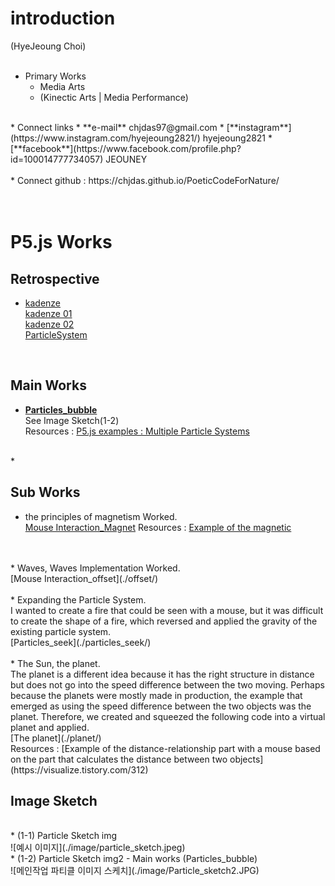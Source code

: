 # introduction
(HyeJeoung Choi)
<br/>
<br/>
* Primary Works
  * Media Arts
  * (Kinectic Arts | Media Performance)  
<br/>
* Connect links
  * **e-mail**      chjdas97@gmail.com
  * [**instagram**](https://www.instagram.com/hyejeoung2821/)   hyejeoung2821
  * [**facebook**](https://www.facebook.com/profile.php?id=100014777734057)    JEOUNEY
<br/>
<br/>
* Connect github : https://chjdas.github.io/PoeticCodeForNature/
<br/>
<br/>

<br/>

# P5.js Works
## Retrospective
 * [kadenze](https://www.kadenze.com/courses/the-nature-of-code-ii/info)<br/>
 [kadenze 01](./work01.md/)  <br/>
 [kadenze 02](./work02.md/) <br/>
 [ParticleSystem](./particleSystem.md/)<br/>

 <br/>

## Main Works
 * [**Particles_bubble**](./Particles_bubble/)<br/>
  See Image Sketch(1-2)<br/>
  Resources : [P5.js examples : Multiple Particle Systems](https://p5js.org/examples/simulate-multiple-particle-systems.html)  
  <br/>
 *

## Sub Works
 * the principles of magnetism Worked.<br/>
  [Mouse Interaction_Magnet](./magnet/)
  Resources : [Example of the magnetic](https://www.openprocessing.org/sketch/171308)
  <br/>
  <br/>
 * Waves, Waves Implementation Worked.<br/>
 [Mouse Interaction_offset](./offset/)
 <br/>
 <br/>
 * Expanding the Particle System. <br/>
  I wanted to create a fire that could be seen with a mouse, but it was difficult to create the shape of a fire, which reversed and applied the gravity of the existing particle system.<br/>
  [Particles_seek](./particles_seek/)
  <br/>
  <br/>
 * The Sun, the planet. <br/>
 The planet is a different idea because it has the right structure in distance but does not go into the speed difference between the two moving.
Perhaps because the planets were mostly made in production, the example that emerged as using the speed difference between the two objects was the planet. Therefore, we created and squeezed the following code into a virtual planet and applied. <br/>
 [The planet](./planet/)<br/>
 Resources : [Example of the distance-relationship part with a mouse based on the part that calculates the distance between two objects](https://visualize.tistory.com/312)

## Image Sketch
<br/>
 * (1-1) Particle Sketch img <br/>
 ![예시 이미지](./image/particle_sketch.jpeg)
 <br/>
 * (1-2) Particle Sketch img2 - Main works (Particles_bubble) <br/>
 ![메인작업 파티클 이미지 스케치](./image/Particle_sketch2.JPG)
